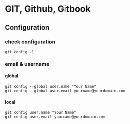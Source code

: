 # GIT, Github, Gitbook

## Configuration

### check configuration

```
git config -l
```

### email & username

#### global

```
git config --global user.name "Your Name"
git config --global user.email yourname@yourdomain.com
```

#### local

```
git config user.name "Your Name"
git config user.email yourname@yourdomain.com
```
